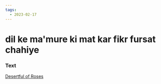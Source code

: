 ```yaml
---
tags:
  - 2023-02-17
---
```

# dil ke ma'mure ki mat kar fikr fursat chahiye

### Text
[Desertful of Roses](http://www.columbia.edu/itc/mealac/pritchett/00garden/04c/0490/index_0490.html)

